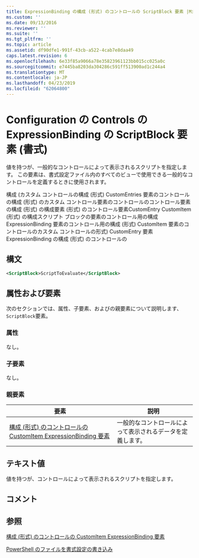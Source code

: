 ```yaml
---
title: ExpressionBinding の構成 (形式) のコントロールの ScriptBlock 要素 |Microsoft Docs
ms.custom: ''
ms.date: 09/13/2016
ms.reviewer: ''
ms.suite: ''
ms.tgt_pltfrm: ''
ms.topic: article
ms.assetid: df90dfe1-991f-43cb-a522-4cab7e8daa49
caps.latest.revision: 6
ms.openlocfilehash: 6e33f85a9066a78e35823961123bb015cc025a0c
ms.sourcegitcommit: e7445ba8203da304286c591ff513900ad1c244a4
ms.translationtype: MT
ms.contentlocale: ja-JP
ms.lasthandoff: 04/23/2019
ms.locfileid: "62064800"
---
```

# <a name="scriptblock-element-for-expressionbinding-for-controls-for-configuration-format"></a>Configuration の Controls の ExpressionBinding の ScriptBlock 要素 (書式)

値を持つが、一般的なコントロールによって表示されるスクリプトを指定します。 この要素は、書式設定ファイル内のすべてのビューで使用できる一般的なコントロールを定義するときに使用されます。

構成 (カスタム コントロールの構成 (形式) CustomEntries 要素のコントロールの構成 (形式) のカスタム コントロール要素のコントロールのコントロール要素の構成 (形式) の構成要素 (形式) のコントロール要素CustomEntry CustomItem (形式) の構成スクリプト ブロックの要素のコントロール用の構成 ExpressionBinding 要素のコントロール用の構成 (形式) CustomItem 要素のコントロールのカスタム コントロールの形式) CustomEntry 要素ExpressionBinding の構成 (形式) のコントロールの

## <a name="syntax"></a>構文

```xml
<ScriptBlock>ScriptToEvaluate</ScriptBlock>
```

## <a name="attributes-and-elements"></a>属性および要素

次のセクションでは、属性、子要素、およびの親要素について説明します、`ScriptBlock`要素。

### <a name="attributes"></a>属性

なし。

### <a name="child-elements"></a>子要素

なし。

### <a name="parent-elements"></a>親要素

|要素|説明|
|-------------|-----------------|
|[構成 (形式) のコントロールの CustomItem ExpressionBinding 要素](./expressionbinding-element-for-customitem-for-controls-for-configuration-format.md)|一般的なコントロールによって表示されるデータを定義します。|

## <a name="text-value"></a>テキスト値

値を持つが、コントロールによって表示されるスクリプトを指定します。

## <a name="remarks"></a>コメント

## <a name="see-also"></a>参照

[構成 (形式) のコントロールの CustomItem ExpressionBinding 要素](./expressionbinding-element-for-customitem-for-controls-for-configuration-format.md)

[PowerShell のファイルを書式設定の書き込み](./writing-a-powershell-formatting-file.md)
